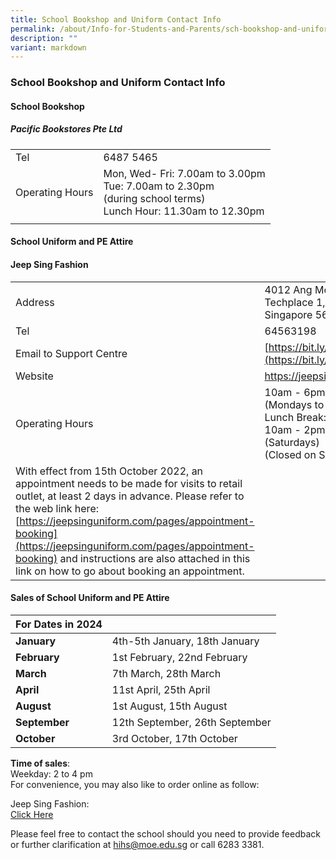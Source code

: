 ```yaml
---
title: School Bookshop and Uniform Contact Info
permalink: /about/Info-for-Students-and-Parents/sch-bookshop-and-uniform/
description: ""
variant: markdown
---
```

### **School Bookshop and Uniform Contact Info**

#### **School Bookshop**

##### **Pacific Bookstores Pte Ltd**

|  |  |
|---|---|
| Tel  | 6487 5465   |
| Operating Hours   | Mon, Wed- Fri: 7.00am to 3.00pm <br> Tue: 7.00am to 2.30pm <br>(during school terms) <br> Lunch Hour: 11.30am to 12.30pm  |
|  |  |

#### **School Uniform and PE Attire**

#### **Jeep Sing Fashion** 


|  |  |
|---|---|
| Address|  4012 Ang Mo Kio Ave 10  Techplace 1, #01-09  Singapore 569628 |
|  Tel   |  64563198 |
|  Email to Support Centre                                                                                                                                  |          <!-- /\* Font Definitions \*/ @font-face {font-family:"Cambria Math"; panose-1:2 4 5 3 5 4 6 3 2 4; mso-font-charset:0; mso-generic-font-family:roman; mso-font-pitch:variable; mso-font-signature:-536869121 1107305727 33554432 0 415 0;} @font-face {font-family:DengXian; panose-1:2 1 6 0 3 1 1 1 1 1; mso-font-alt:等线; mso-font-charset:134; mso-generic-font-family:auto; mso-font-pitch:variable; mso-font-signature:-1610612033 953122042 22 0 262159 0;} @font-face {font-family:Calibri; panose-1:2 15 5 2 2 2 4 3 2 4; mso-font-charset:0; mso-generic-font-family:swiss; mso-font-pitch:variable; mso-font-signature:-469750017 -1073732485 9 0 511 0;} @font-face {font-family:"\\@DengXian"; panose-1:2 1 6 0 3 1 1 1 1 1; mso-font-charset:134; mso-generic-font-family:auto; mso-font-pitch:auto; mso-font-signature:0 0 0 0 0 0;} /\* Style Definitions \*/ p.MsoNormal, li.MsoNormal, div.MsoNormal {mso-style-unhide:no; mso-style-qformat:yes; mso-style-parent:""; margin:0in; mso-pagination:widow-orphan; font-size:11.0pt; font-family:"Calibri",sans-serif; mso-fareast-font-family:DengXian; mso-fareast-theme-font:minor-fareast;} a:link, span.MsoHyperlink {mso-style-priority:99; color:#0563C1; text-decoration:underline; text-underline:single;} a:visited, span.MsoHyperlinkFollowed {mso-style-noshow:yes; mso-style-priority:99; color:#954F72; mso-themecolor:followedhyperlink; text-decoration:underline; text-underline:single;} .MsoChpDefault {mso-style-type:export-only; mso-default-props:yes; font-size:10.0pt; mso-ansi-font-size:10.0pt; mso-bidi-font-size:10.0pt;} @page WordSection1 {size:8.5in 11.0in; margin:1.0in 1.0in 1.0in 1.0in; mso-header-margin:.5in; mso-footer-margin:.5in; mso-paper-source:0;} div.WordSection1 {page:WordSection1;} --> [https://bit.ly/JSFSUPPORT](https://bit.ly/JSFSUPPORT) |
|  Website |  https://jeepsinguniform.com |
| Operating Hours   |   10am - 6pm <br> (Mondays to Friday) <br> Lunch Break: 1pm to 2pm <br> 10am - 2pm <br> (Saturdays) <br> (Closed on Sunday &amp; PH) |
|         <!-- /\* Font Definitions \*/ @font-face {font-family:"Cambria Math"; panose-1:2 4 5 3 5 4 6 3 2 4; mso-font-charset:0; mso-generic-font-family:roman; mso-font-pitch:variable; mso-font-signature:-536869121 1107305727 33554432 0 415 0;} @font-face {font-family:DengXian; panose-1:2 1 6 0 3 1 1 1 1 1; mso-font-alt:等线; mso-font-charset:134; mso-generic-font-family:auto; mso-font-pitch:variable; mso-font-signature:-1610612033 953122042 22 0 262159 0;} @font-face {font-family:Calibri; panose-1:2 15 5 2 2 2 4 3 2 4; mso-font-charset:0; mso-generic-font-family:swiss; mso-font-pitch:variable; mso-font-signature:-469750017 -1073732485 9 0 511 0;} @font-face {font-family:"\\@DengXian"; panose-1:2 1 6 0 3 1 1 1 1 1; mso-font-charset:134; mso-generic-font-family:auto; mso-font-pitch:auto; mso-font-signature:0 0 0 0 0 0;} /\* Style Definitions \*/ p.MsoNormal, li.MsoNormal, div.MsoNormal {mso-style-unhide:no; mso-style-qformat:yes; mso-style-parent:""; margin:0in; mso-pagination:widow-orphan; font-size:11.0pt; font-family:"Calibri",sans-serif; mso-fareast-font-family:DengXian; mso-fareast-theme-font:minor-fareast;} a:link, span.MsoHyperlink {mso-style-priority:99; color:#0563C1; text-decoration:underline; text-underline:single;} a:visited, span.MsoHyperlinkFollowed {mso-style-noshow:yes; mso-style-priority:99; color:#954F72; mso-themecolor:followedhyperlink; text-decoration:underline; text-underline:single;} .MsoChpDefault {mso-style-type:export-only; mso-default-props:yes; font-size:10.0pt; mso-ansi-font-size:10.0pt; mso-bidi-font-size:10.0pt;} @page WordSection1 {size:8.5in 11.0in; margin:1.0in 1.0in 1.0in 1.0in; mso-header-margin:.5in; mso-footer-margin:.5in; mso-paper-source:0;} div.WordSection1 {page:WordSection1;} --> With effect from 15th October 2022, an appointment needs to be made for visits to retail outlet, at least 2 days in advance. Please refer to the web link here: [https://jeepsinguniform.com/pages/appointment-booking](https://jeepsinguniform.com/pages/appointment-booking) and instructions are also attached in this link on how to go about booking an appointment.

#### **Sales of School Uniform and PE Attire**

| **For Dates in 2024**  | <br>
| -------- | -------- | 
| **January**    | 4th-5th January, 18th January    | 
| **February**  | 1st February, 22nd February    | 
| **March**       | 7th March, 28th March    | 
| **April**          | 11st April, 25th April   | 
| **August**      | 1st August, 15th August  | 
| **September**      | 12th September, 26th September  | 
| **October**      | 3rd October, 17th October  | 


**Time of sales**: <br>
Weekday: 2 to 4 pm<br>
For convenience, you may also like to order online as follow: <br>

Jeep Sing Fashion: <br>
[ Click Here](https://jeepsinguniform.com/) <br>


Please feel free to contact the school should you need to provide feedback or further clarification at hihs@moe.edu.sg or call 6283 3381.